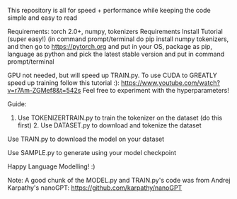 This repository is all for speed + performance while keeping the code simple and easy to read

Requirements:
torch 2.0+, numpy, tokenizers 
Requirements Install Tutorial (super easy!)
(in command prompt/terminal do pip install numpy tokenizers, and then go to https://pytorch.org and put in your OS, package as pip, language as python and pick the latest stable version and put in command prompt/terminal

GPU not needed, but will speed up TRAIN.py. 
To use CUDA to GREATLY speed up training follow this tutorial :): https://www.youtube.com/watch?v=r7Am-ZGMef8&t=542s
Feel free to experiment with the hyperparameters!

Guide:
1. Use TOKENIZERTRAIN.py to train the tokenizer on the dataset (do this first) 2. Use DATASET.py to download and tokenize the dataset

Use TRAIN.py to download the model on your dataset

Use SAMPLE.py to generate using your model checkpoint

Happy Language Modelling! :)

Note: A good chunk of the MODEL.py and TRAIN.py's code was from Andrej Karpathy's nanoGPT: https://github.com/karpathy/nanoGPT
